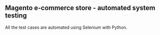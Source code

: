## Magento e-commerce store - automated system testing
All the test cases are automated using Selenium with Python.
